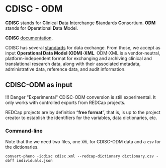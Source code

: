 # CDISC - ODM

**CDISC** stands for **C**linical **D**ata **I**nterchange **S**tandards **C**onsortium.
**ODM** stands for **O**perational **D**ata **M**odel.

**CDISC** [documentation](https://www.cdisc.org).

CDISC has several [standards](https://www.cdisc.org/standards/data-exchange) for data exchange. From those, we accept as input **Operational Data Model (ODM)-XML**. ODM-XML is a vendor-neutral, platform-independent format for exchanging and archiving clinical and translational research data, along with their associated metadata, administrative data, reference data, and audit information.

## CDISC-ODM as input

!!! Danger "Experimental"
    CDISC-ODM conversion is still experimental. It only works with controlled exports from REDCap projects.

REDCap projects are by definition “**free format**”, that is, is up to the project creator to establish the identifiers for the variables, data dictionaries, etc.

### Command-line

Note that the we need two files, one `XML` for CDISC-ODM data and a `csv` for the dictionaries.

```
convert-pheno -icdisc cdisc.xml --redcap-dictionary dictionary.csv -obff individuals.json
```
